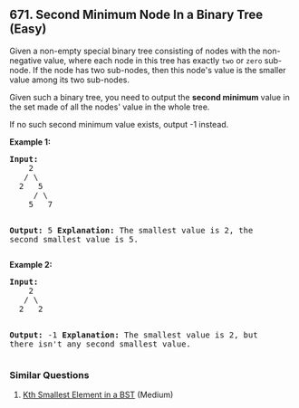 <!--|This file generated by command(leetcode description); DO NOT EDIT.    |-->
<!--+----------------------------------------------------------------------+-->
<!--|@author    Openset <openset.wang@gmail.com>                           |-->
<!--|@link      https://github.com/openset                                 |-->
<!--|@home      https://github.com/openset/leetcode                        |-->
<!--+----------------------------------------------------------------------+-->

## 671. Second Minimum Node In a Binary Tree (Easy)

<p>
Given a non-empty special binary tree consisting of nodes with the non-negative value, where each node in this tree has exactly <code>two</code> or <code>zero</code> sub-node. If the node has two sub-nodes, then this node's value is the smaller value among its two sub-nodes. 
</p>

<p>
Given such a binary tree, you need to output the <b>second minimum</b> value in the set made of all the nodes' value in the whole tree. 
</p>

<p>
If no such second minimum value exists, output -1 instead.
</p>

<p><b>Example 1:</b><br />
<pre>
<b>Input:</b> 
    2
   / \
  2   5
     / \
    5   7

<b>Output:</b> 5
<b>Explanation:</b> The smallest value is 2, the second smallest value is 5.
</pre>
</p>

<p><b>Example 2:</b><br />
<pre>
<b>Input:</b> 
    2
   / \
  2   2

<b>Output:</b> -1
<b>Explanation:</b> The smallest value is 2, but there isn't any second smallest value.
</pre>
</p>

### Similar Questions
  1. [Kth Smallest Element in a BST](https://github.com/openset/leetcode/tree/master/solution/kth-smallest-element-in-a-bst) (Medium)
